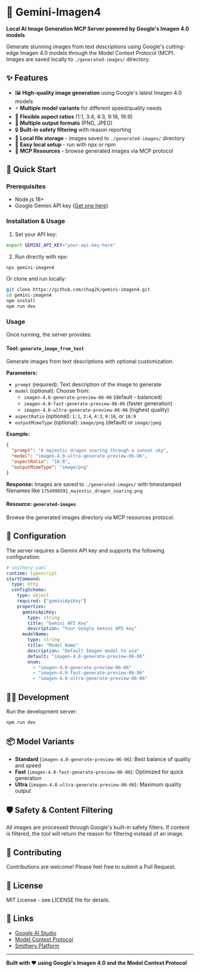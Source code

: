 # 🎨 Gemini-Imagen4

**Local AI Image Generation MCP Server powered by Google's Imagen 4.0 models**

Generate stunning images from text descriptions using Google's cutting-edge Imagen 4.0 models through the Model Context Protocol (MCP). Images are saved locally to `./generated-images/` directory.

## ✨ Features

- 🖼️ **High-quality image generation** using Google's latest Imagen 4.0 models
- ⚡ **Multiple model variants** for different speed/quality needs
- 🎯 **Flexible aspect ratios** (1:1, 3:4, 4:3, 9:16, 16:9)
- 📸 **Multiple output formats** (PNG, JPEG)
- 🔒 **Built-in safety filtering** with reason reporting
- 💾 **Local file storage** - images saved to `./generated-images/` directory
- 🚀 **Easy local setup** - run with npx or npm
- 🔌 **MCP Resources** - browse generated images via MCP protocol

## 🚀 Quick Start

### Prerequisites
- Node.js 18+
- Google Gemini API key ([Get one here](https://ai.google.dev/))

### Installation & Usage

1. Set your API key:
```bash
export GEMINI_API_KEY="your-api-key-here"
```

2. Run directly with npx:
```bash
npx gemini-imagen4
```

Or clone and run locally:
```bash
git clone https://github.com/chug2k/gemini-imagen4.git
cd gemini-imagen4
npm install
npm run dev
```

### Usage

Once running, the server provides:

#### Tool: `generate_image_from_text`
Generate images from text descriptions with optional customization.

**Parameters:**
- `prompt` (required): Text description of the image to generate
- `model` (optional): Choose from:
  - `imagen-4.0-generate-preview-06-06` (default - balanced)
  - `imagen-4.0-fast-generate-preview-06-06` (faster generation)
  - `imagen-4.0-ultra-generate-preview-06-06` (highest quality)
- `aspectRatio` (optional): `1:1`, `3:4`, `4:3`, `9:16`, or `16:9`
- `outputMimeType` (optional): `image/png` (default) or `image/jpeg`

**Example:**
```json
{
  "prompt": "A majestic dragon soaring through a sunset sky",
  "model": "imagen-4.0-ultra-generate-preview-06-06",
  "aspectRatio": "16:9",
  "outputMimeType": "image/png"
}
```

**Response:**
Images are saved to `./generated-images/` with timestamped filenames like `1754998591_majestic_dragon_soaring.png`

#### Resource: `generated-images`
Browse the generated images directory via MCP resources protocol.

## 🔧 Configuration

The server requires a Gemini API key and supports the following configuration:

```yaml
# smithery.yaml
runtime: typescript
startCommand:
  type: http
  configSchema:
    type: object
    required: ["geminiApiKey"]
    properties:
      geminiApiKey:
        type: string
        title: "Gemini API Key"
        description: "Your Google Gemini API key"
      modelName:
        type: string
        title: "Model Name"
        description: "Default Imagen model to use"
        default: "imagen-4.0-generate-preview-06-06"
        enum: 
          - "imagen-4.0-generate-preview-06-06"
          - "imagen-4.0-fast-generate-preview-06-06"
          - "imagen-4.0-ultra-generate-preview-06-06"
```

## 🏃‍♂️ Development

Run the development server:
```bash
npm run dev
```

## 📦 Model Variants

- **Standard** (`imagen-4.0-generate-preview-06-06`): Best balance of quality and speed
- **Fast** (`imagen-4.0-fast-generate-preview-06-06`): Optimized for quick generation
- **Ultra** (`imagen-4.0-ultra-generate-preview-06-06`): Maximum quality output

## 🛡️ Safety & Content Filtering

All images are processed through Google's built-in safety filters. If content is filtered, the tool will return the reason for filtering instead of an image.

## 🤝 Contributing

Contributions are welcome! Please feel free to submit a Pull Request.

## 📄 License

MIT License - see LICENSE file for details.

## 🔗 Links

- [Google AI Studio](https://ai.google.dev/)
- [Model Context Protocol](https://modelcontextprotocol.io/)
- [Smithery Platform](https://smithery.ai/)

---

**Built with ❤️ using Google's Imagen 4.0 and the Model Context Protocol**